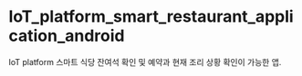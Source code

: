 # IoT_platform_smart_restaurant_application_android
IoT platform 스마트 식당 잔여석 확인 및 예약과 현재 조리 상황 확인이 가능한 앱.
